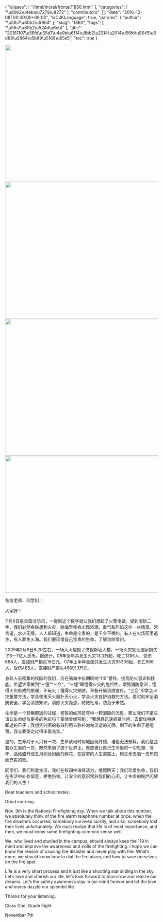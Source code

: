 {
    "aliases": [
        "/html/moral/frontal/1860.html"
    ],
    "categories": [
        "\u80b2\u4eba\u7279\u8272"
    ],
    "contributors": [],
    "date": "2016-12-08T00:00:00+08:00",
    "isCJKLanguage": true,
    "params": {
        "author": "\u5fb7\u80b2\u5904"
    },
    "slug": "1860",
    "tags": [
        "\u5fb7\u80b2\u524d\u6cbf"
    ],
    "title": "20161107\u56fd\u65d7\u4e0b\u6f14\u8bb2\u2014\u2014\u56fd\u9645\u6d88\u9664\u5b89\u5168\u65e5",
    "toc": true
}


<img
    src="https://cdn.tfls.online/mirror/full/8d6704a00ffa35dd4f6556a0760d38a709e61a09.jpg"
    style="display:block;margin-left:auto;margin-right:auto;"
    decoding="async"
    fetchpriority="auto"
    loading="lazy"
    height="450"
    width="600"
/>
<img
    src="https://cdn.tfls.online/mirror/full/85bed4caac23fc86055d644812b9146ded97676b.jpg"
    style="display:block;margin-left:auto;margin-right:auto;"
    decoding="async"
    fetchpriority="auto"
    loading="lazy"
    height="450"
    width="600"
/>
<img
    src="https://cdn.tfls.online/mirror/full/b851c29a0b9cb047018c6c0562292660e7c3d58f.jpg"
    style="display:block;margin-left:auto;margin-right:auto;"
    decoding="async"
    fetchpriority="auto"
    loading="lazy"
    height="450"
    width="600"
/>
<img
    src="https://cdn.tfls.online/mirror/full/69677d3cbb2c9c42d199d94cb664b9e3a429759b.jpg"
    style="display:block;margin-left:auto;margin-right:auto;"
    decoding="async"
    fetchpriority="auto"
    loading="lazy"
    height="450"
    width="600"
/>




  


各位老师、同学们：




大家好！




11月9日是全国消防日，一提到这个数字就让我们想起了火警电话，提到消防二字，我们必然会联想到火灾，脑海里便会出现浓烟、毒气和烈焰这样一些情景。常言道，水火无情，人人都知道，生命是宝贵的，是千金不换的。有人在火场死里逃生，有人葬生火海。我们要珍惜自己宝贵的生命，了解消防常识。




2009年2月9日8:20左右，一场大火烧毁了央视新址大楼，一场火灾就让国家损失了6—7亿人民币。据统计，08年全年共发生火灾13.3万起，死亡1385人，受伤684人，直接财产损失15亿元，07年上半年全国共发生火灾95336起，死亡898人，受伤488人，直接财产损失46891.1万元。




身处人员密集的校园的我们，应在脑海中长期鸣响“119”警铃，提高防火意识和技能。希望大家做到“三懂”“三会”。“三懂”即懂得火灾的危险性，增强消防意识；懂得火灾形成的原理，不玩火；懂得火灾预防，积极开展消防宣传。“三会”即学会火灾报警方法，学会使用灭火器扑灭小火，学会火灾自护自救的方法。要时刻牢记消防安全，学会消防知识，消除火灾隐患，防微杜渐，防范于未然。




生命是一个转瞬即逝的过程，短暂的如同苍穹中一颗消隐的流星，那么我们不是应该让生命绽放更多的色彩吗？蒙恬曾经写到：“我想靠迅速抓紧时间，去留住稍纵即逝的日子；我想凭时间的有效利用去弥补匆匆流逝的光阴。剩下的生命于是短暂，我与要使之过得丰盈充实。”




是的，生命对于人只有一次，生命该何时何地因何终结，谁也无法预料。我们是芸芸众生里的一员，既然来到了这个世界上，就应该让自己生命里的一切思想、情怀、品格盛开成五月如诗如画的鲜花，在寂寥的人生道路上，用生命去唱一支热烈而充实的歌。




同学们，我们热爱生活，我们在校园中演绎活力，憧憬明天；我们珍爱生命，我们在生活中处处留意，拒绝伤害。让安全的意识常驻我们的心间，让生命的绚烂闪耀我们的人生！




  





Dear teachers and schoolmates:




Good morning.




Nov. 9th is the National Firefighting day. When we talk about this
number, we absolutely think of the fire alarm telephone number at once. when
the fire disasters occurred, somebody survived luckily, and also, somebody lost
their lives unfortunately. We must realize that life is of most importance, and
then, we must know some firefighting common sense well.




We, who lived and studied in the campus, should always keep the 119
in mind and improve the awareness and skills of the firefighting. I hope we can
know the reason of causing fire disaster and never play with fire. What’s more,
we should know how to dial the fire alarm, and how to save ourselves on the
fire spot.




Life is a very short process and it just like a shooting star
sliding in the sky. Let’s love and cherish our life, let’s look forward to
tomorrow and realize our dreams. Let’s the safety awareness stay in our mind
forever and let the love and mercy dazzle our splendid life.




Thanks for your listening.




Class One, Grade Eight




November 7th



  





